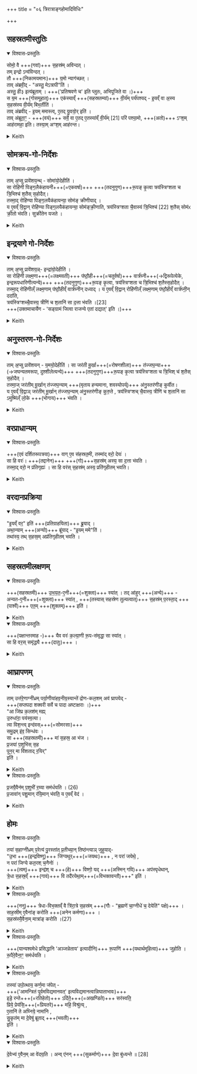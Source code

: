 +++
title = "०६ त्रिरात्राङ्गहोमादिविधिः"

+++

## सहस्रतमीस्तुतिः


<details open><summary>विश्वास-प्रस्तुतिः</summary>

सोमो॒ वै +++(गवां)+++ स॒हस्र॑म् अविन्दत् ।  
तम् इन्द्रो ऽन्व॑विन्दत् ।  
तौ +++(निकामयमानः)+++ य॒मो न्याग॑च्छत् ।  
ताव् अ॑ब्रवी॒द् - "अस्तु॒ मेऽत्रापी"ति॑ ।  
अस्तु॒ ही३ इत्य॑ब्रूताम् । +++('प्रतिश्रवणे च' इति प्लुतः, अभिपूजिते वा ।)+++  
स य॒म +++(गोसमूहात्)+++ एक॑स्याव्ँ +++(सहस्रतम्यां)+++ वी॒र्य॑म् पर्य॑पश्यद् - इ॒यव्ँ वा अ॒स्य स॒हस्र॑स्य वी॒र्य॑म् बिभ॒र्तीति॑ ।  
ताव् अ॑ब्रवीद् - इ॒यम् ममास्त्व्, ए॒तद् यु॒वयो॒र् इति॑ ।  
ताव् अ॑ब्रूता॒ꣳ॒ - +++(वयं)+++ सर्वे॒ वा ए॒तद् ए॒तस्या॑व्ँ वी॒र्य॑म् [21] परि॑ पश्या॒मो, +++(अतो)+++ ऽꣳश॒म् आह॑रामहा॒ इति। तस्या॒म् अꣳश॒म् आह॑रन्त।
</details>



<details><summary>Keith</summary>

Soma found a thousand;  
Indra discovered it after him.  
Yama approached them and said to them, 'May I have a share too in it.'  
They said to him, 'Be it so.'  
Yama saw in one of the (cows) strength.  
He said to them, 'This one has the strength of the thousand, this be mine, the rest yours.'  
They said, 'We all see that in this one is strength [1]. Let us each have a portion.' So they took shares in the one. 
</details>



## सोमक्रय-गो-निर्देशः


<details open><summary>विश्वास-प्रस्तुतिः</summary>

ताम् अ॒प्सु प्रावे॑शय॒न्थ् - सोमा॑यो॒देहीति॑ ।  
सा रोहि॑णी पिङ्ग॒लैक॑हायनी+++(=एकवर्षा)+++ +++(तदनुगुण)+++रू॒पङ् कृ॒त्वा त्रय॑स्त्रिꣳशता च त्रि॒भिश्च॑ श॒तैस् स॒होदैत्।  
तस्मा॒द् रोहि॑ण्या पिङ्ग॒लयैक॑हायन्या॒ सोम॑ङ् क्रीणीयाद् ।  
य ए॒वव्ँ वि॒द्वान् रोहि॑ण्या पिङ्ग॒लयैक॑हायन्या॒ सोम॑ङ्क्री॒णाति, त्रय॑स्त्रिꣳशता चै॒वास्य॑ त्रि॒भिश्च॑ [22] श॒तैस् सोम॑ᳵ क्री॒तो भ॑वति। सुक्री॑तेन यजते ।  
</details>



<details><summary>Keith</summary>

They put her into the waters, saying, 'Come out for Soma.'  
She came out in the shape of a red brown cow of one year old, together with three hundred and thirty three.  
Therefore let one buy the Soma with a red brown cow one year old.  
He, who knowing thus buys the Soma with a red brown cow one year old, buys the Soma with three hundred and thirty-three [2] and sacrifices with Soma for which he has paid a good price. 
</details>


## इन्द्रयागे गो-निर्देशः


<details open><summary>विश्वास-प्रस्तुतिः</summary>

ताम् अ॒प्सु प्रावे॑शय॒न्न्- इन्द्रा॑यो॒देहीति॑ ।  
सा रोहि॑णी लक्ष्म॒णा+++(=लक्ष्मवती)+++ प॑ष्ठौ॒ही+++(=चतुर्वर्षा)+++ वार्त्र॑घ्नी+++(→द्विरूपेत्येके, इन्द्ररूपधारिणीत्यन्ये)+++ +++(तदनुगुण)+++रू॒पङ् कृ॒त्वा, त्रय॑स्त्रिꣳशता च त्रि॒भिश्च॑ श॒तैस्स॒होदैत् ।  
तस्मा॒द् रोहि॑णील्ँ लक्ष्म॒णाम् प॑ष्ठौ॒हीव्ँ वार्त्र॑घ्नीन् दध्याद् ।
य ए॒वव्ँ वि॒द्वान् रोहि॑णील्ँ लक्ष्म॒णाम् प॑ष्ठौ॒हीव्ँ वार्त्र॑घ्नी॒न् ददा॑ति,  
त्रय॑स्त्रिꣳशच्चै॒वास्य॒ त्रीणि॑ च श॒तानि॑ सा द॒त्ता  भ॑वति ।[23]  
+++(उक्तमाचार्येण - 'सङ्ग्रामं जित्वा राजन्ये एतां दद्यात्' इति ।)+++
</details>



<details><summary>Keith</summary>

They put her into the waters, saying, 'Come out for Indra.'  
She came out in the shape of a red draught animal with good characteristics, destroying foes, together with three hundred and thirty-three.  
Therefore one should give a red draught animal with good characteristics, destroying foes.  
He who knowing thus gives a red draught animal with good characteristics, destroying foes,  
gives her as three hundred and thirty-three [3]. 
</details>


## अनुस्तरण-गो-निर्देशः


<details open><summary>विश्वास-प्रस्तुतिः</summary>

ताम् अ॒प्सु प्रावे॑शयन् - य॒मयो॒देहीति॑ ।
सा जर॑ती मू॒र्खा+++(=रोषणशीला)+++ त॑ज्जघ॒न्या+++(→जघन्यतमरूपा, दुश्शीलेत्यन्ये)+++ +++(तदनुगुण)+++रू॒पङ् कृ॒त्वा त्रय॑स्त्रिꣳशता च त्रि॒भिश् च॑ श॒तैस् स॒होदैत् ।  
तस्मा॒ज् जर॑तीम् मू॒र्खान् त॑ज्जघ॒न्याम् +++(मृताय हन्यमाना, शवस्योपर्य्)+++ अ॑नु॒स्तर॑णीङ् कुर्वीत।  
य ए॒वव्ँ वि॒द्वाञ् जर॑तीम् मू॒र्खान् त॑ज्जघ॒न्याम् अ॑नु॒स्तर॑णीङ् कुरु॒ते ,
त्रय॑स्त्रिꣳशच् चै॒वास्य॒ त्रीणि॑ च श॒तानि॑ सा ऽमुष्मि॑ल्ँ लो॒के +++(भोगाय)+++ भ॑वति ।
</details>



<details><summary>Keith</summary>

They put her into the waters' saying, 'Come out for Yama.'  
She came out in the shape of an aged, stupid, utterly bad animal, together with three hundred and thirty-three.  
Therefore one should offer as the funeral cow one that is aged, stupid, utterly bad.  
If a man knowing thus offers a cow that is aged, stupid, utterly bad, as the funeral cow,  
she becomes for him in yonder world three hundred and thirty-three. 
</details>


## वरप्राधान्यम्


<details open><summary>विश्वास-प्रस्तुतिः</summary>

+++(एवं दर्शितरूपत्रया)+++ वाग् ए॒व स॑हस्रत॒मी, तस्मा॑द् वरो॒ देयः॑ ।  
सा हि वरः॑। +++(तद्दानेन)+++ +++(गो)+++स॒हस्र॑म् अस्य॒ सा द॒त्ता भ॑वति ।  
तस्मा॒द् वरो॒ न प्र॑तिगृह्यः॑ । सा हि वर॑स् स॒हस्र॑म् अस्य॒ प्रति॑गृहीतम् भवति।
</details>



<details><summary>Keith</summary>

Speech is the thousandth. Therefore [4] a boon must be given;  
for she is a boon, and when she is given she is a thousand.  
Therefore one must not accept a boon; for she is a boon; verily he would be accepting a thousand.  
</details>



## वरदानप्रक्रिया


<details open><summary>विश्वास-प्रस्तुतिः</summary>

"इ॒यव्ँ वर॒" इति॑ +++(प्रतिग्राहयिता)+++ ब्रू॒याद् ।  
अथा॒न्याम् +++(अन्यो)+++ ब्रू॑याद् - "इ॒यम् ममे"ति॑ ।  
तथा॑स्य॒ तथ् स॒हस्र॒म् अप्र॑तिगृहीतम् भवति ।
</details>



<details><summary>Keith</summary>

Let him say, 'She is a boon',  
and of another, 'Let this be mine';  
verily he avoids accepting a thousand. 
</details>


## सहस्रतमीलक्षणम्


<details open><summary>विश्वास-प्रस्तुतिः</summary>

+++(सहस्रतमी)+++ उ॒भ॒य॒त॒-ए॒नी+++(=शुक्ला)+++ स्या॑त् । तद् आ॑हुर् +++(अन्ये)+++ - अन्यत-ए॒नी+++(=शुक्ला)+++ स्या॑त् , +++(तस्यास् सहस्रेण तुल्यत्वात्)+++ स॒हस्र॑म् प॒रस्ता॒द् +++(पार्श्वे)+++ एत॒म् +++(शुक्लम्)+++ इति॑ ।
</details>



<details><summary>Keith</summary>

She should be spotted on either side. They say, 'Let her be spotted on one side only; spotted is the thousand on the other side.'
</details>




<details open><summary>विश्वास-प्रस्तुतिः</summary>

+++(पक्षान्तरमाह -)+++ यैव वरः॑ क॒ल्या॒णी रू॒प-स॑मृद्धा॒ सा स्या॑त् ।  
सा हि वर॒स् समृ॑द्ध्यै +++(दातुः)+++ ।
</details>



<details><summary>Keith</summary>

The one for a boon [5] should be beautiful, perfect in form; for she is a boon; (verily it serves for) prosperity.
</details>


## आघ्रापणम्


<details open><summary>विश्वास-प्रस्तुतिः</summary>

ताम् उत्त॑रे॒णाग्नी॑ध्रम् पर्या॒णीया॑हव॒नीय॒स्यान्ते॑ द्रोण-कल॒शम् अव॑ घ्रापयेद् -  
+++(सप्तपदा शक्वरी सर्वे च पादा अष्टाक्षराः ।)+++  
"आ जि॑घ्र क॒लश॑म् मह्य्  
उ॒रुधा॑रा॒ पय॑स्व॒त्या।  
त्वा विश॒न्त्व् इन्द॑वस्+++(=सोमरसाः)+++  
समु॒द्रम् इ॑व॒ सिन्ध॑वः ।  
सा +++(सहस्रतमी)+++ मा॑ स॒हस्र॒ आ भ॑ज ।  
प्र॒जया॑ प॒शुभि॑स् स॒ह  
पुन॒र् मा वि॑शताद् र॒यिर्"  
इति॑ ।
</details>



<details><summary>Keith</summary>

Leading her round to the north of the Agnidh's place he makes her smell the wooden tub near the Ahavaniya fire, saying,

> 'Smell the tub, O great one,  
> with broad stream rich in milk;  
Let the drops enter thee  
> as the streams the ocean;  
Give me a share in a thousand,  
> with offspring, with cattle;  
Let wealth again visit me.'
</details>




<details open><summary>विश्वास-प्रस्तुतिः</summary>

प्र॒जयै॒वैन॑म् प॒शुभी॑ र॒य्या सम॑र्धयति । (26)  
प्र॒जावा॑न् पशु॒मान् र॑यि॒मान् भ॑वति॒ य ए॒वव्ँ वेद॑ ।
</details>



<details><summary>Keith</summary>

Verily he unites him with offspring, with cattle, with wealth [6].  
He becomes rich in offspring, in cattle, in wealth, who knows thus.
</details>


## होमः


<details open><summary>विश्वास-प्रस्तुतिः</summary>

तया॑ स॒हाग्नी॑ध्रम् प॒रेत्य॑ पु॒रस्ता॑त् प्र॒तीच्या॒न् तिष्ठ॑न्त्याञ् जुहुयाद्-  
"उ॒भा +++(इन्द्रविष्णू)+++ जि॑ग्यथुर्+++(=जयथः)+++ , न परा॑ जयेथे॒ ,  
न परा॑ जिग्ये कत॒रश् च॒नैनोः॑ ।  
+++(त्वम्)+++ इन्द्र॑श् च +++(हे)+++ विष्णो॒ यद् +++(अस्मिन् गवि)+++ अप॑स्पृधेथान्,  
त्रे॒धा स॒हस्र॒व्ँ +++(गावं)+++ वि तदै॑रयेथा॒म्+++(=विभक्तवन्तौ)+++" इति॑ ।  
</details>




<details><summary>Keith</summary>

Having gone round the Agnidh's place with her, he should offer in front, while the cow stands facing (him), Saying,

> Ye twain have conquered; ye are not conquered;  
> Neither of the two of them hath been defeated;
Indra and Visnu when ye contended,  
Ye did divide the thousand into three.'
</details>




<details open><summary>विश्वास-प्रस्तुतिः</summary>

+++(ननु)+++ त्रेधा-विभ॒क्तव्ँ वै त्रि॑रा॒त्रे स॒हस्र॑म् +++(गौः - "ब्र॒ह्मणे॑ चा॒ग्नीधे॑ च॒ देयेति॑" पक्षे)+++ ।
साह॒स्रीम् ए॒वैना॑ङ् करोति +++(अनेन कर्मणा)+++ ।  
स॒हस्र॑स्यै॒वैना॒म् मात्रा॑ङ् करोति ।(27)
</details>



<details><summary>Keith</summary>

The thousand is divided into three parts at the three-night festival;  
verily he makes her possessed of a thousand,  
he makes her the measure of a thousand [7]. 
</details>





<details open><summary>विश्वास-प्रस्तुतिः</summary>

+++(यान्यश्वमेधे प्रसिद्धानि 'अञ्जन्नेताय' इत्यादीनि)+++ रू॒पाणि॑ +++(यथार्थमूहित्वा)+++ जुहोति । रू॒पैरे॒वैना॒ꣳ॒ सम॑र्धयति ।
</details>



<details><summary>Keith</summary>

He offers to her forms; verily he unites her with her forms.
</details>




<details open><summary>विश्वास-प्रस्तुतिः</summary>

तस्या॑ उपो॒त्थाय॒ कर्ण॒मा ज॑पेत् -  
+++('आमन्त्रितं पूर्वमविद्यमानवत्' इत्यविद्यमानत्वान्निघाताभावः)+++  
इडे॒ रन्ते+++(=रतिहेतो)+++ ऽदि॑ते॒+++(=अखण्डिते)+++ सर॑स्वति॒  
प्रिये॒ प्रेय॑सि॒+++(=प्रियतरे)+++ महि॒ विश्रु॑त्य् ,  
ए॒तानि॑ ते अघ्निये॒ नामा॑नि ,  
सु॒कृत॑म् मा दे॒वेषु॑ ब्रूताद् +++(भवती)+++  
इति॑ ।
</details>



<details><summary>Keith</summary>

Rising up he mutters in her ear,

'O Ida, Ranti, Aditi, Sarasvati,  
Priya, Preyasi, Mahi, Viçruti,  
These, O inviolable one, are thy names;  
Proclaim me among the gods as a doer of good deeds.'
</details>





<details open><summary>विश्वास-प्रस्तुतिः</summary>

दे॒वेभ्य॑ ए॒वैन॒म् आ वे॑दय॒ति । अन्व् ए॑नन् +++(सुकर्माणं)+++ दे॒वा बु॑ध्यन्ते ॥ [28]
</details>



<details><summary>Keith</summary>

Verily she proclaims him among the gods, and the gods take note of him.

</details>
